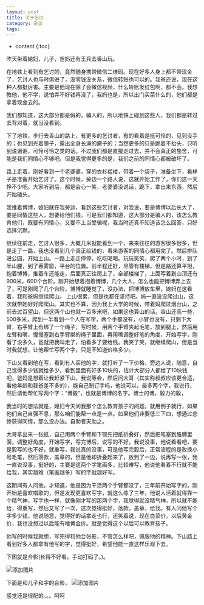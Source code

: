 ```yaml
---
layout: post
title: 关于乞讨
category: 杂谈
tags:
---
```

* content
{:toc}

昨天带着媳妇，儿子，爸妈还有王兵去香山玩。

在地铁上看到有乞讨的，竟然随身携带微信二维码。现在好多人身上都不带现金了，乞讨人也与时俱进了，没零钱没关系，微信转账也可以的。我爸还说，现在这种人都挺厉害。主要是他现在除了会微信视频，什么转账发红包啊，都不会。我想教他，他不学，说怕弄不好钱再没了，我妈也是，所以出门买菜什么的，他们都是拿着现金去的。

我们都知道，这大部分都是假的，骗人的，所以地铁上碰到这些人，我们都是转过去背对着，就当没看到。

下了地铁，步行去香山的路上，有更多的乞讨者，有的看着是挺可怜的，见到没手的；也见到光着膀子，露出全身长满的瘤子的；当然更多的只是跪着不抬头，只听到说谢谢，可怜可怜之类的话。不过我们都是直接走过去，并不会真正的施舍，可能是我们同情心不够吧。但是我觉得更多的是，我们之前的同情心都被破坏了。

路上走着，刚好看到一个老婆婆，穿的衣衫褴褛，带着一个袋子，准备坐下，看样子是准备开始乞讨了。这个时候，旁边一个路人说，这就开始工作了，你们这一天挣不少吧。大家听到后，都是会心一笑，老婆婆没说话，跪下，拿出来东西，然后开始磕头。

我推着博博，媳妇就在我旁边，看到这些乞讨者，对我说，要是博博以后长大了，要是同情这些人，想要给他们钱，可是我们都知道，这大部分是骗人的，该怎么教育他们，既要有同情心，又要不上当受骗呢，我当时还真不知道该怎么回答，只好选择沉默。

继续往前走，乞讨人很多，大概几米就能看到一个，来来往往的游客很多很多，但是走了一路，我也没看到几个真正给钱的，看来游客的同情心都用完了。然后排队进公园，开始上山。一路上走走停停，吃吃喝喝。玩玩笑笑，爬了两个小时，到了半山腰，到了香雾窟，平台的位置。前半程还好，尽管有楼梯，但是路还算平坦，抱着博博，推着车还能走，后面真正往爬上了，全部楼梯了，上面写着到山顶还有900米，600个台阶。刚开始想着抱着博博，几个大人，怎么也能把博博弄上去了，可是刚爬了几个台阶，博博就睡觉了，没办法，把博博放车里，媳妇在这看着，我和爸妈继续爬山。
上山很累，但是也都在坚持吧。妈一直说没爬过山，这次就带她好好爬爬山。其实也不算，因为我上大学的时候，带着妈爬过烟台山，之前去过百望山，但这两个山也就一百多米吧，如果这也算山的话。香山还高一些，500多米，爬到一半看到一个人在写字，两个手都没有，小臂也没有，只剩下大臂，右手臂上有绑了一个绳子，写时候，用两个手臂夹起毛笔，放到腿上，然后用左臂和嘴，慢慢塞到右手臂绑的绳子里面，再用嘴调整好笔的角度，开始写字，刚看了没多久，爸就把我叫走了，怕看多了要给钱。我笑了笑，就继续爬山，但是当时我就想，让他帮忙写两个字，只是不知道价格多少。

下山又看到他在写，看到有人买他的字，就打听了一下价格，旁边人说，随意，自己觉得多少钱就给多少，看到里面有好多10块的，估计大部分人都给了10块钱吧，爸妈是想着让我赶紧下山，我说等会，然后问大哥（其实称叔叔应该更合适，看他年龄和我爸差不多的），能自己制订字吗，他说可以，最多两个字，我说行，然后请他帮忙写两个字：“博毅”，也就是博博的名字。博士的博，毅力的毅，

我当时的想法就是，媳妇今天问我那个怎么教育孩子的问题，就用例子就行，如果他们自己自强不息，那么咱们能帮一点是一点。如果他们非要低三下四，想通过悲惨获得同情，那么没办法。自助者天助之。

大哥拿出来一张纸，自己用两个手臂和下颚先把纸折叠好，然后把笔塞到胳膊里面，调整好角度，开始写字，写完博后，说写的不好，我说没事，他说看看吧，要是毅写的也不好，就重写，我说真的没事，可是他写完毅后，正常流程的是改换小号毛笔，然后落款，盖章的，但是他却折叠起来了，放到了一边，说再写一张，我一直说没事，挺好的，主要是这两个字笔画多，比较难写，他说他看着不行就不能给我，其实越难（笔画越多）写的字就越好写。

这期间有人问他，才知道，他是因为干活两个手臂都没了，三年前开始写字的，刚开始是喜欢唱歌的，但是发现更喜欢写字，就这么练了三年，他说人活着就得靠一个精气神，写字也一样，就像刚才写的那两个字，我觉得就没精气神，所以就不能给，得重写，然后又写了一次，这次觉得挺好，落款，盖章，给我。有人问他写个字多少钱，他说随意，觉得好的话拿走也行，还笑着说，现在白菜价，以后黄金价，我也没想过以后能有啥黄金价。就是觉得这个以后可以教育孩子。

他写的时候我就想，写完得和他合张影，不管怎么样吧，佩服他的精神。下山路上看到好多人都拿有他写的字，觉得挺好，希望他能一直这样乐观下去。

下图就是合影(长得不好看，手动打码了。)。

![添加图片](../../../../../article-detail/images/boye.jpeg)

下面是和儿子和字的合影，
![添加图片](../../../../../article-detail/images/boye_0.jpeg)

感觉还是很配的。。。呵呵
